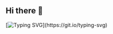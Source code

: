 ## Hi there 👋
[![Typing SVG](https://readme-typing-svg.demolab.com?font=Fira+Code&size=20&pause=1000&color=4CCEF7&background=FFFCA200&center=true&vCenter=true&width=435&height=70&lines=I'm+makcy01%2C+Thank+you+for+watching!)](https://git.io/typing-svg)
<!--
**makcy01/makcy01** is a ✨ _special_ ✨ repository because its `README.md` (this file) appears on your GitHub profile.

Here are some ideas to get you started:

- 🔭 I’m currently working on ...
- 🌱 I’m currently learning ...
- 👯 I’m looking to collaborate on ...
- 🤔 I’m looking for help with ...
- 💬 Ask me about ...
- 📫 How to reach me: ...
- 😄 Pronouns: ...
- ⚡ Fun fact: ...
-->
